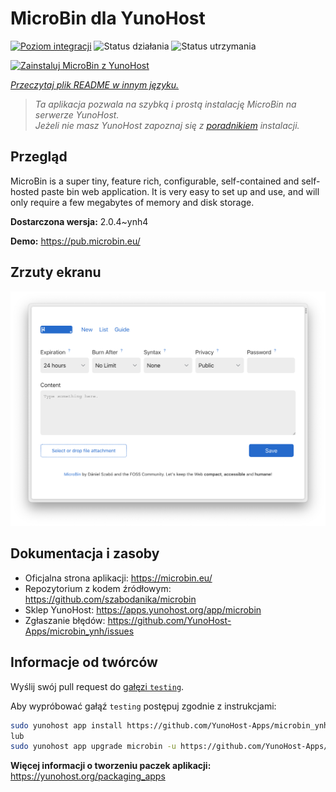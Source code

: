 <!--
To README zostało automatycznie wygenerowane przez <https://github.com/YunoHost/apps/tree/master/tools/readme_generator>
Nie powinno być ono edytowane ręcznie.
-->

# MicroBin dla YunoHost

[![Poziom integracji](https://apps.yunohost.org/badge/integration/microbin)](https://ci-apps.yunohost.org/ci/apps/microbin/)
![Status działania](https://apps.yunohost.org/badge/state/microbin)
![Status utrzymania](https://apps.yunohost.org/badge/maintained/microbin)

[![Zainstaluj MicroBin z YunoHost](https://install-app.yunohost.org/install-with-yunohost.svg)](https://install-app.yunohost.org/?app=microbin)

*[Przeczytaj plik README w innym języku.](./ALL_README.md)*

> *Ta aplikacja pozwala na szybką i prostą instalację MicroBin na serwerze YunoHost.*  
> *Jeżeli nie masz YunoHost zapoznaj się z [poradnikiem](https://yunohost.org/install) instalacji.*

## Przegląd

MicroBin is a super tiny, feature rich, configurable, self-contained and self-hosted paste bin web application. It is very easy to set up and use, and will only require a few megabytes of memory and disk storage.

**Dostarczona wersja:** 2.0.4~ynh4

**Demo:** <https://pub.microbin.eu/>

## Zrzuty ekranu

![Zrzut ekranu z MicroBin](./doc/screenshots/screenshot7.png)

## Dokumentacja i zasoby

- Oficjalna strona aplikacji: <https://microbin.eu/>
- Repozytorium z kodem źródłowym: <https://github.com/szabodanika/microbin>
- Sklep YunoHost: <https://apps.yunohost.org/app/microbin>
- Zgłaszanie błędów: <https://github.com/YunoHost-Apps/microbin_ynh/issues>

## Informacje od twórców

Wyślij swój pull request do [gałęzi `testing`](https://github.com/YunoHost-Apps/microbin_ynh/tree/testing).

Aby wypróbować gałąź `testing` postępuj zgodnie z instrukcjami:

```bash
sudo yunohost app install https://github.com/YunoHost-Apps/microbin_ynh/tree/testing --debug
lub
sudo yunohost app upgrade microbin -u https://github.com/YunoHost-Apps/microbin_ynh/tree/testing --debug
```

**Więcej informacji o tworzeniu paczek aplikacji:** <https://yunohost.org/packaging_apps>
